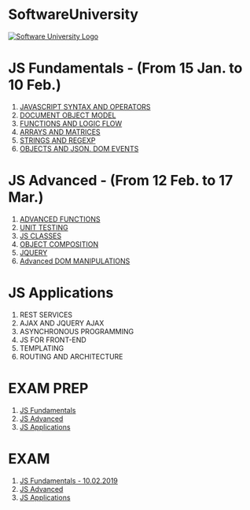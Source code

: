 # SoftwareUniversity

[![Software University Logo](https://goo.gl/KYm0Tz)](https://softuni.bg)


# JS Fundamentals - (From 15 Jan. to 10 Feb.)
1. [JAVASCRIPT SYNTAX AND OPERATORS](http://tinyurl.com/yahoqsqu)
2. [DOCUMENT OBJECT MODEL](http://tinyurl.com/yahoqsqu)
3. [FUNCTIONS AND LOGIC FLOW](http://tinyurl.com/ychlfjev)
4. [ARRAYS AND MATRICES](http://tinyurl.com/y776qu4h)
5. [STRINGS AND REGEXP](http://tinyurl.com/y733hlht)
6. [OBJECTS AND JSON. DOM EVENTS](http://tinyurl.com/y6w6el3f)

# JS Advanced - (From 12 Feb. to 17 Mar.)
1. [ADVANCED FUNCTIONS](http://tinyurl.com/yymtldfs)
2. [UNIT TESTING](https://tinyurl.com/y2pwqwko)
3. [JS CLASSES](https://tinyurl.com/yyz66krj)
4. [OBJECT COMPOSITION](https://tinyurl.com/yyr6fbdo)
5. [JQUERY](https://tinyurl.com/y2uqwk3w)
6. [Advanced DOM MANIPULATIONS](https://tinyurl.com/y4hbfdf6)

# JS Applications
1. REST SERVICES
2. AJAX AND JQUERY AJAX
3. ASYNCHRONOUS PROGRAMMING
4. JS FOR FRONT-END
5. TEMPLATING
6. ROUTING AND ARCHITECTURE

# EXAM PREP
1. [JS Fundamentals](https://tinyurl.com/y2ue6hyb)
2. [JS Advanced](https://tinyurl.com/y4m4o9uk)
3. [JS Applications](https://tinyurl.com/y5rxlgmm)

# EXAM
1. [JS Fundamentals - 10.02.2019](http://tinyurl.com/yxdhljoj)
2. [JS Advanced](https://tinyurl.com/y4m4o9uk)
3. [JS Applications](https://tinyurl.com/y5rxlgmm)
